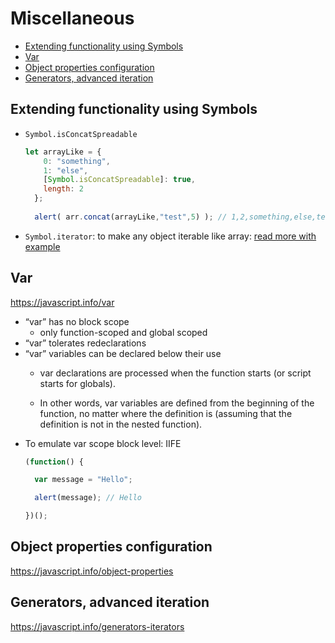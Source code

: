 # Miscellaneous <!-- omit in toc -->

- [Extending functionality using Symbols](#extending-functionality-using-symbols)
- [Var](#var)
- [Object properties configuration](#object-properties-configuration)
- [Generators, advanced iteration](#generators-advanced-iteration)
## Extending functionality using Symbols

- `Symbol.isConcatSpreadable`
  ```js
  let arrayLike = {
      0: "something",
      1: "else",
      [Symbol.isConcatSpreadable]: true,
      length: 2
    };
    
    alert( arr.concat(arrayLike,"test",5) ); // 1,2,something,else,test,5
  ```
- `Symbol.iterator`: to make any object iterable like array: [read more with example](https://javascript.info/iterable#symbol-iterator)

## Var
https://javascript.info/var

- “var” has no block scope
  - only function-scoped and global scoped
- “var” tolerates redeclarations
- “var” variables can be declared below their use
  - var declarations are processed when the function starts (or script starts for globals).

  - In other words, var variables are defined from the beginning of the function, no matter where the definition is (assuming that the definition is not in the nested function).
- To emulate var scope block level: IIFE
  ```js
  (function() {
  
    var message = "Hello";
  
    alert(message); // Hello
  
  })();
  ```

## Object properties configuration

https://javascript.info/object-properties

## Generators, advanced iteration

https://javascript.info/generators-iterators

